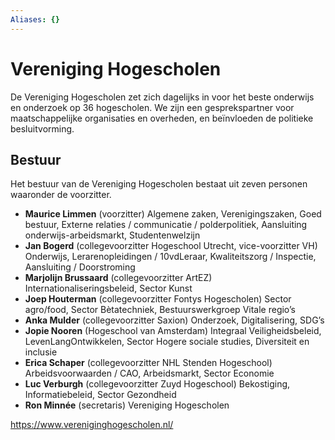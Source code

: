 ```yaml
---
Aliases: {}
---
```

# Vereniging Hogescholen

De Vereniging Hogescholen zet zich dagelijks in voor het beste onderwijs en onderzoek op 36 hogescholen. We zijn een gesprekspartner voor maatschappelijke organisaties en overheden, en beïnvloeden de politieke besluitvorming.

## Bestuur
Het bestuur van de Vereniging Hogescholen bestaat uit zeven personen waaronder de voorzitter.

- **Maurice Limmen** (voorzitter)
  Algemene zaken, Verenigingszaken, Goed bestuur, Externe relaties / communicatie / polderpolitiek, Aansluiting onderwijs-arbeidsmarkt, Studentenwelzijn
- **Jan Bogerd** (collegevoorzitter Hogeschool Utrecht, vice-voorzitter VH)
  Onderwijs, Lerarenopleidingen / 10vdLeraar, Kwaliteitszorg / Inspectie, Aansluiting / Doorstroming
- **Marjolijn Brussaard** (collegevoorzitter ArtEZ)
  Internationaliseringsbeleid, Sector Kunst
- **Joep Houterman** (collegevoorzitter Fontys Hogescholen)
  Sector agro/food, Sector Bètatechniek, Bestuurswerkgroep Vitale regio’s
- **Anka Mulder** (collegevoorzitter Saxion)
  Onderzoek, Digitalisering, SDG’s
- **Jopie Nooren** (Hogeschool van Amsterdam)
  Integraal Veiligheidsbeleid, LevenLangOntwikkelen,  Sector Hogere sociale studies, Diversiteit en inclusie
- **Erica Schaper** (collegevoorzitter NHL Stenden Hogeschool)
  Arbeidsvoorwaarden / CAO, Arbeidsmarkt, Sector Economie
- **Luc Verburgh** (collegevoorzitter Zuyd Hogeschool)
  Bekostiging, Informatiebeleid, Sector Gezondheid
- **Ron Minnée** (secretaris)
  Vereniging Hogescholen

https://www.vereniginghogescholen.nl/